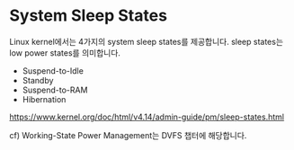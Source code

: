 # System Sleep States



Linux kernel에서는 4가지의 system sleep states를 제공합니다. sleep states는 low power states를 의미합니다.

- Suspend-to-Idle
- Standby
- Suspend-to-RAM
- Hibernation

https://www.kernel.org/doc/html/v4.14/admin-guide/pm/sleep-states.html



cf) Working-State Power Management는 DVFS 챕터에 해당합니다.